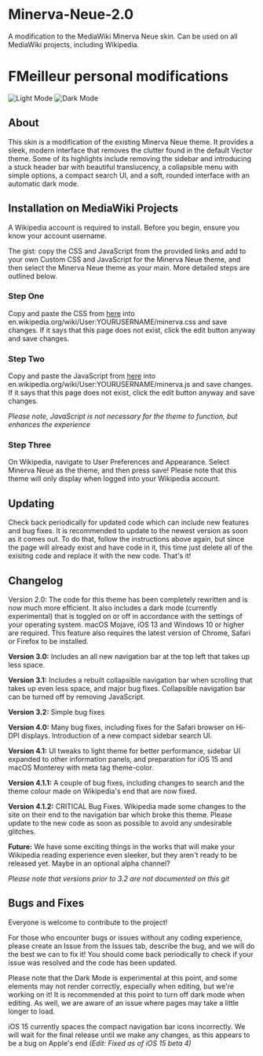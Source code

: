# Minerva-Neue-2.0
A modification to the MediaWiki Minerva Neue skin. Can be used on all MediaWiki projects, including Wikipedia.

# FMeilleur personal modifications

![Light Mode](https://upload.wikimedia.org/wikipedia/commons/thumb/4/47/Minerva_Neue_2.0_4.1_Light.png/2560px-Minerva_Neue_2.0_4.1_Light.png)
![Dark Mode](https://upload.wikimedia.org/wikipedia/commons/thumb/9/95/Minerva_Neue_2.0_4.1_Dark.png/2560px-Minerva_Neue_2.0_4.1_Dark.png)

## About
This skin is a modification of the existing Minerva Neue theme. It provides a sleek, modern interface that removes the clutter found in the default Vector theme. Some of its highlights include removing the sidebar and introducing a stuck header bar with beautiful translucency, a collapsible menu with simple options, a compact search UI, and a soft, rounded interface with an automatic dark mode.

## Installation on MediaWiki Projects
A Wikipedia account is required to install. Before you begin, ensure you know your account username.

The gist: copy the CSS and JavaScript from the provided links and add to your own Custom CSS and JavaScript for the Minerva Neue theme, and then select the Minerva Neue theme as your main. More detailed steps are outlined below.

### Step One
Copy and paste the CSS from [here](https://raw.githubusercontent.com/natster101s/Minerva-Neue-2.0/master/minerva.css) into en.wikipedia.org/wiki/User:YOURUSERNAME/minerva.css and save changes. If it says that this page does not exist, click the edit button anyway and save changes.

### Step Two
Copy and paste the JavaScript from [here](https://raw.githubusercontent.com/natster101s/Minerva-Neue-2.0/master/minerva.js) into en.wikipedia.org/wiki/User:YOURUSERNAME/minerva.js and save changes. If it says that this page does not exist, click the edit button anyway and save changes.

*Please note, JavaScript is not necessary for the theme to function, but enhances the experience*

### Step Three
On Wikipedia, navigate to User Preferences and Appearance. Select Minerva Neue as the theme, and then press save! Please note that this theme will only display when logged into your Wikipedia account.

## Updating
Check back periodically for updated code which can include new features and bug fixes. It is recommended to update to the newest version as soon as it comes out. To do that, follow the instructions above again, but since the page will already exist and have code in it, this time just delete all of the exisitng code and replace it with the new code. That's it!

## Changelog
Version 2.0: The code for this theme has been completely rewritten and is now much more efficient. It also includes a dark mode (currently experimental) that is toggled on or off in accordance with the settings of your operating system. macOS Mojave, iOS 13 and Windows 10 or higher are required. This feature also requires the latest version of Chrome, Safari or Firefox to be installed.

**Version 3.0:** Includes an all new navigation bar at the top left that takes up less space.

**Version 3.1:** Includes a rebuilt collapsible navigation bar when scrolling that takes up even less space, and major bug fixes. Collapsible navigation bar can be turned off by removing JavaScript.

**Version 3.2:** Simple bug fixes

**Version 4.0:** Many bug fixes, including fixes for the Safari browser on Hi-DPI displays. Introduction of a new compact sidebar search UI.

**Version 4.1:** UI tweaks to light theme for better performance, sidebar UI expanded to other information panels, and preparation for iOS 15 and macOS Monterey with meta tag theme-color.

**Version 4.1.1:** A couple of bug fixes, including changes to search and the theme colour made on Wikipedia's end that are now fixed.

**Version 4.1.2:** CRITICAL Bug Fixes. Wikipedia made some changes to the site on their end to the navigation bar which broke this theme. Please update to the new code as soon as possible to avoid any undesirable glitches.

**Future:** We have some exciting things in the works that will make your Wikipedia reading experience even sleeker, but they aren't ready to be released yet. Maybe in an optional alpha channel?

*Please note that versions prior to 3.2 are not documented on this git*

## Bugs and Fixes
Everyone is welcome to contribute to the project!

For those who encounter bugs or issues without any coding experience, please create an Issue from the Issues tab, describe the bug, and we will do the best we can to fix it! You should come back periodically to check if your issue was resolved and the code has been updated.

Please note that the Dark Mode is experimental at this point, and some elements may not render correctly, especially when editing, but we're working on it! It is recommended at this point to turn off dark mode when editing. As well, we are aware of an issue where pages may take a little longer to load.

iOS 15 currently spaces the compact navigation bar icons incorrectly. We will wait for the final release until we make any changes, as this appears to be a bug on Apple's end *(Edit: Fixed as of iOS 15 beta 4)*
